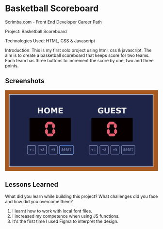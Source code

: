 # Basketball Scoreboard

Scrimba.com - Front End Developer Career Path

Project: Basketball Scoreboard

Technologies Used: HTML, CSS & Javascript

Introduction: This is my first solo project using html, css & javascript. The aim is to create a basketball scoreboard that keeps score for two teams. Each team has three buttons to increment the score by one, two and three points.

## Screenshots

![App Screenshot](assets/Screenshot.png)

## Lessons Learned

What did you learn while building this project? What challenges did you face and how did you overcome them?

1. I learnt how to work with local font files.
2. I increased my competence when using JS functions.
3. It's the first time I used Figma to interpret the design.
